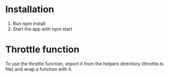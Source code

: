# Installation

1. Run npm install
2. Start the app with npm start

# Throttle function

To use the throttle function, import it from the helpers directiory (throttle.ts file)
and wrap a function with it.
